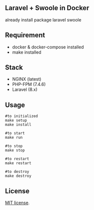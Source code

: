 ## Laravel + Swoole in Docker
already install package laravel swoole

## Requirement
- docker & docker-compose installed
- make installed

## Stack
- NGINX (latest)
- PHP-FPM (7.4.6)
- Laravel (8.x)

## Usage
```
#to initialized
make setup
make install

#to start
make run

#to stop
make stop

#to restart
make restart

#to destroy
make destroy
```

## License
[MIT license](http://opensource.org/licenses/MIT).
